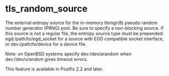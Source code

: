 # tls_random_source 

 The external entropy source for the in-memory tlsmgr(8) pseudo
random number generator (PRNG) pool. Be sure to specify a non-blocking
source.  If this source is not a regular file, the entropy source
type must be prepended:  egd:/path/to/egd_socket for a source with
EGD compatible socket interface, or dev:/path/to/device for a
device file.  

 Note: on OpenBSD systems specify dev:/dev/arandom when dev:/dev/urandom
gives timeout errors.  

 This feature is available in Postfix 2.2 and later.  


